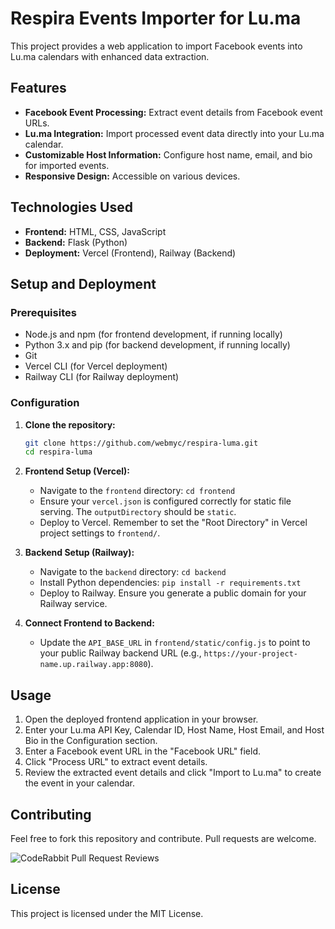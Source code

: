 # Respira Events Importer for Lu.ma

This project provides a web application to import Facebook events into Lu.ma calendars with enhanced data extraction.

## Features

- **Facebook Event Processing:** Extract event details from Facebook event URLs.
- **Lu.ma Integration:** Import processed event data directly into your Lu.ma calendar.
- **Customizable Host Information:** Configure host name, email, and bio for imported events.
- **Responsive Design:** Accessible on various devices.

## Technologies Used

- **Frontend:** HTML, CSS, JavaScript
- **Backend:** Flask (Python)
- **Deployment:** Vercel (Frontend), Railway (Backend)

## Setup and Deployment

### Prerequisites

- Node.js and npm (for frontend development, if running locally)
- Python 3.x and pip (for backend development, if running locally)
- Git
- Vercel CLI (for Vercel deployment)
- Railway CLI (for Railway deployment)

### Configuration

1.  **Clone the repository:**
    ```bash
    git clone https://github.com/webmyc/respira-luma.git
    cd respira-luma
    ```

2.  **Frontend Setup (Vercel):**
    - Navigate to the `frontend` directory: `cd frontend`
    - Ensure your `vercel.json` is configured correctly for static file serving. The `outputDirectory` should be `static`.
    - Deploy to Vercel. Remember to set the "Root Directory" in Vercel project settings to `frontend/`.

3.  **Backend Setup (Railway):**
    - Navigate to the `backend` directory: `cd backend`
    - Install Python dependencies: `pip install -r requirements.txt`
    - Deploy to Railway. Ensure you generate a public domain for your Railway service.

4.  **Connect Frontend to Backend:**
    - Update the `API_BASE_URL` in `frontend/static/config.js` to point to your public Railway backend URL (e.g., `https://your-project-name.up.railway.app:8080`).

## Usage

1.  Open the deployed frontend application in your browser.
2.  Enter your Lu.ma API Key, Calendar ID, Host Name, Host Email, and Host Bio in the Configuration section.
3.  Enter a Facebook event URL in the "Facebook URL" field.
4.  Click "Process URL" to extract event details.
5.  Review the extracted event details and click "Import to Lu.ma" to create the event in your calendar.

## Contributing

Feel free to fork this repository and contribute. Pull requests are welcome.

![CodeRabbit Pull Request Reviews](https://img.shields.io/coderabbit/prs/github/webmyc/respira-luma?utm_source=oss&utm_medium=github&utm_campaign=webmyc%2Frespira-luma&labelColor=171717&color=FF570A&link=https%3A%2F%2Fcoderabbit.ai&label=CodeRabbit+Reviews)

## License

This project is licensed under the MIT License.


